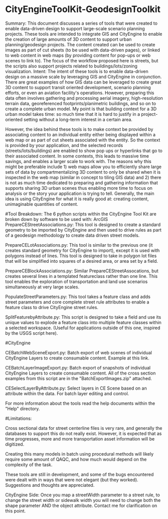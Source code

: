 # CityEngineToolKit-GeodesignToolkit
Summary:
     This document discusses a series of tools that were created to enable data-driven design to support large-scale scenario planning projects. These tools are intended to integrate GIS and CityEngine to enable the creation of large amounts of 3D content to support urban planning/geodesign projects. The content created can be used to create images as part of cut sheets (to be used with data-driven pages), or linked to web content in web maps (by providing content for pop-ups or web scenes to link to). The focus of the workflow proposed here is streets, but the scripts also support projects related to buildings/lots/zoning visualization.
Intent:
     The intent of these tools is to enable data-driven design on a massive scale by leveraging GIS and CityEngine in conjunction. There are great examples of how GIS data can be leveraged to create great 3D content to support transit oriented development, scenario planning efforts, or even an aviation facility's operations. However, preparing this data often involves gathering and processing aerial imagery, high-resolution terrain data, georeferenced footprints/planimetric buildings, and so on to create a complete urban model. My point is that building context for a 3D urban model takes time: so much time that it is hard to justify in a project-oriented setting without a long-term interest in a certain area.
 
However, the idea behind these tools is to make context be provided by associating content to an individual entity either being displayed  within a web map or as part of cut sheets associated with the entity. So the context is provided by your application, and the selected records (streets/lots/buildings) are enabled to show pop ups or hyperlinks that go to their associated content. In some contexts, this leads to massive time savings, and enables a larger scale to work with. The reasons why this might be preferable include 1) web maps allow you to efficiently share large sets of data by compartmentalizing 3D content to only be shared when it is inspected in the web map (similar in concept to tiling GIS data) and 2) there is not as much time dedicated to preparing and gathering information that supports sharing 3D urban scenes thus enabling more time to focus on analysis or the story your application is trying to tell. Generally, the main idea is using CityEngine for what it is really good at: creating content, unimaginable quantities of content.
 

#Tool Breakdown:
     The 6 python scripts within the CityEngine Tool Kit are broken down by software to be used with:
ArcGIS
PrepareCEStreetAssociations.py: This tool is designed to create a standard geometry to be imported by CityEngine and then used to drive rules as part of a geodesign methodology to create data driven street models.

PrepareCELotAssociations.py: This tool is similar to the previous one (it creates standard geometry for CityEngine to import), except it is used with polygons instead of lines. This tool is designed to take in polygon lot files that will be simplified into squares of a desired area, or area set by a field.

PrepareCEBlockAssociations.py: Similar  PrepareCEStreetAssocations, but creates several lines in a templated featureclass rather than one line. This tool enables the exploration of transportation and land use scenarios simultaneously at very large scales.

PopulateStreetParameters.py: This tool takes a feature class and adds street parameters and core complete street rule attributes to enable a feature class to drive CityEngine street rules.

SplitFeaturebyAttribute.py: This script is designed to take a field and use its unique values to explode a feature class into multiple feature classes within a selected workspace. (Useful for applications outside of this one, inspired by the USGS script here).


#CityEngine

CEBatchWebSceneExport.py: Batch export of web scenes of individual CityEngine Layers to create consumable content. Example at this link.

CEBatchLayerImageExport.py: Batch export of snapshots of individual CityEngine Layers to create consumable content. All of the cross section examples from this script are in the "BatchExportImages.zip" attached.

CESelectLayerByAttribute.py: Select layers in CE Scene based on an attribute within the data. For batch layer editing and control.

For more information about the tools read the help documents within the "Help" directory.
 
#Limitations:

Cross sectional data for street centerline files is very rare, and generally the databases to support this do not really exist. However, it is expected that as time progresses, more and more transportation asset information will be digitized.

Creating this many models in batch using procedural methods will likely require some amount of QAQC, and how much would depend on the complexity of the task.

These tools are still in development, and some of the bugs encountered were dealt with in ways that were not elegant (but they worked). Suggestions and thoughts are appreciated.

CityEngine Side: Once you map a streetWidth parameter to a street rule, to change the street width or sidewalk width you will need to change both the shape parameter AND the object attribute. Contact me for clarification on this point.
